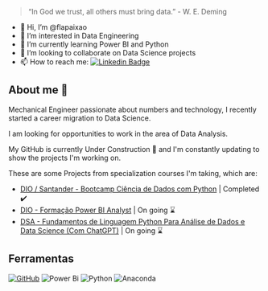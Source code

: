 > “In God we trust, all others must bring data.” - W. E. Deming

- 👋 Hi, I’m @flapaixao
- 👀 I’m interested in Data Engineering
- 🌱 I’m currently learning Power BI and Python
- 💞️ I’m looking to collaborate on Data Science projects
- 📫 How to reach me: [![Linkedin Badge](https://img.shields.io/badge/-LinkedIn-blue?style=flat-square&logo=Linkedin&logoColor=white&link=https://https://www.linkedin.com/in/flaviapaixao/)](https://www.linkedin.com/in/flaviapaixao/)

## About me 👩
Mechanical Engineer passionate about numbers and technology, I recently started a career migration to Data Science.

I am looking for opportunities to work in the area of ​​Data Analysis.

My GitHub is currently Under Construction 🚧 and I'm constantly updating to show the projects I'm working on.

These are some Projects from specialization courses I'm taking, which are:
- [DIO / Santander - Bootcamp Ciência de Dados com Python]() | Completed ✔️
- [DIO - Formação Power BI Analyst](https://github.com/flapaixao/dio_projects) | On going ⌛
- [DSA - Fundamentos de Linguagem Python Para Análise de Dados e Data Science (Com ChatGPT)](https://github.com/flapaixao/dsa_projects) | On going ⌛


## Ferramentas
[![GitHub](https://img.shields.io/badge/GitHub-000?style=for-the-badge&logo=github&logoColor=30A3DC)](https://docs.github.com/)
![Power Bi](https://img.shields.io/badge/power_bi-F2C811?style=for-the-badge&logo=powerbi&logoColor=black)
![Python](https://img.shields.io/badge/python-3670A0?style=for-the-badge&logo=python&logoColor=ffdd54)
![Anaconda](https://img.shields.io/badge/Anaconda-%2344A833.svg?style=for-the-badge&logo=anaconda&logoColor=white)
